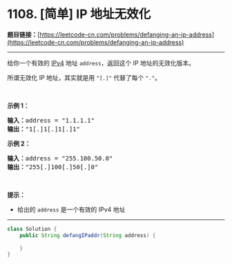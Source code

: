 # 1108. [简单] IP 地址无效化

**题目链接：**[https://leetcode-cn.com/problems/defanging-an-ip-address](https://leetcode-cn.com/problems/defanging-an-ip-address)

---

<div class="content__1Y2H">
 <div class="notranslate">
  <p>给你一个有效的 <a href="https://baike.baidu.com/item/IPv4">IPv4</a> 地址&nbsp;<code>address</code>，返回这个 IP 地址的无效化版本。</p> 
  <p>所谓无效化&nbsp;IP 地址，其实就是用&nbsp;<code>"[.]"</code>&nbsp;代替了每个 <code>"."</code>。</p> 
  <p>&nbsp;</p> 
  <p><strong>示例 1：</strong></p> 
  <pre class="language-text"><strong>输入：</strong>address = "1.1.1.1"
<strong>输出：</strong>"1[.]1[.]1[.]1"
</pre> 
  <p><strong>示例 2：</strong></p> 
  <pre class="language-text"><strong>输入：</strong>address = "255.100.50.0"
<strong>输出：</strong>"255[.]100[.]50[.]0"
</pre> 
  <p>&nbsp;</p> 
  <p><strong>提示：</strong></p> 
  <ul> 
   <li>给出的&nbsp;<code>address</code>&nbsp;是一个有效的 IPv4 地址</li> 
  </ul> 
 </div>
</div>

---

```java
class Solution {
    public String defangIPaddr(String address) {
        
    }
}
```